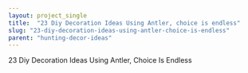 ```yaml
---
layout: project_single
title:  "23 Diy Decoration Ideas Using Antler, choice is endless"
slug: "23-diy-decoration-ideas-using-antler-choice-is-endless"
parent: "hunting-decor-ideas"
---
```

23 Diy Decoration Ideas Using Antler, Choice Is Endless
